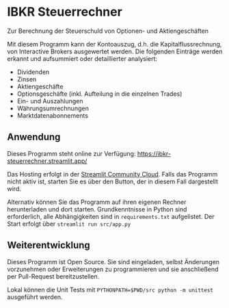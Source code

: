 # IBKR Steuerrechner
Zur Berechnung der Steuerschuld von Optionen- und Aktiengeschäften

Mit diesem Programm kann der Kontoauszug, d.h. die Kapitalflussrechnung, von Interactive Brokers ausgewertet werden. Die folgenden Einträge werden erkannt und aufsummiert oder detaillierter analysiert:
- Dividenden
- Zinsen
- Aktiengeschäfte
- Optionsgeschäfte (inkl. Aufteilung in die einzelnen Trades)
- Ein- und Auszahlungen
- Währungsumrechnungen
- Marktdatenabonnements

## Anwendung

Dieses Programm steht online zur Verfügung: https://ibkr-steuerrechner.streamlit.app/

Das Hosting erfolgt in der [Streamlit Community Cloud](https://streamlit.io/cloud). Falls das Programm nicht aktiv ist, starten Sie es über den Button, der in diesem Fall dargestellt wird.

Alternativ können Sie das Programm auf ihren eigenen Rechner herunterladen und dort starten. Grundkenntnisse in Python sind erforderlich, alle Abhängigkeiten sind in `requirements.txt` aufgelistet. Der Start erfolgt über `streamlit run src/app.py`

## Weiterentwicklung

Dieses Programm ist Open Source. Sie sind eingeladen, selbst Änderungen vorzunehmen oder Erweiterungen zu programmieren und sie anschließend per Pull-Request bereitzustellen.

Lokal können die Unit Tests mit `PYTHONPATH=$PWD/src python -m unittest` ausgeführt werden.
